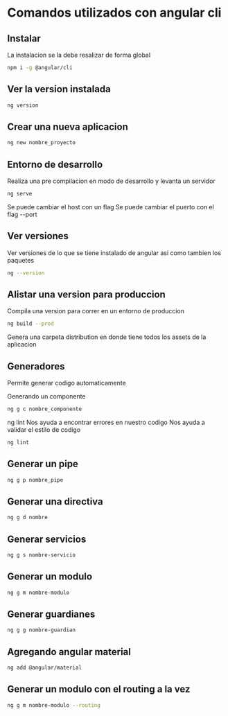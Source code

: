 # Comandos utilizados con angular cli
## Instalar

La instalacion se la debe resalizar de forma global

```bash
npm i -g @angular/cli
```

## Ver la version instalada
```bash
ng version
```

## Crear una nueva aplicacion
```bash
ng new nombre_proyecto
```
## Entorno de desarrollo
Realiza una pre compilacion en modo de desarrollo y levanta un servidor
```bash
ng serve
```
Se puede cambiar el host con un flag
Se puede cambiar el puerto con el flag --port

## Ver versiones

Ver versiones de lo que se tiene instalado de angular asi como tambien los paquetes

```bash
ng --version
```

## Alistar una version para produccion

Compila una version para correr en un entorno de produccion

```bash
ng build --prod
```

Genera una carpeta distribution en donde tiene todos los assets de la aplicacion

## Generadores

Permite generar codigo automaticamente

Generando un componente

```bash
ng g c nombre_componente
```

ng lint
Nos ayuda a encontrar errores en nuestro codigo
Nos ayuda a validar el estilo de codigo
```bash
ng lint
```

## Generar un pipe

```bash
ng g p nombre_pipe
```

## Generar una directiva

```bash
ng g d nombre
```

## Generar servicios

```bash
ng g s nombre-servicio

```

## Generar un modulo

```bash
ng g m nombre-modulo
```

## Generar guardianes

```bash
ng g g nombre-guardian

```

## Agregando angular material

```bash
ng add @angular/material
```

## Generar un modulo con el routing a la vez

```bash
ng g m nombre-modulo --routing
```